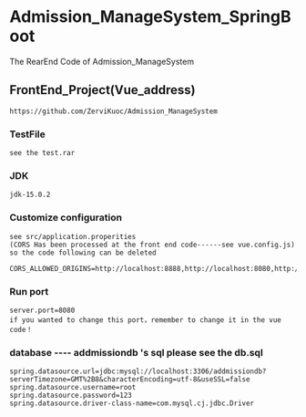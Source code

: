 # Admission_ManageSystem_SpringBoot
The RearEnd Code of Admission_ManageSystem

## FrontEnd_Project(Vue_address)
```
https://github.com/ZerviKuoc/Admission_ManageSystem
```

### TestFile
```
see the test.rar
```

### JDK
```
jdk-15.0.2
```

### Customize configuration
```
see src/application.properities
(CORS Has been processed at the front end code------see vue.config.js)
so the code following can be deleted

CORS_ALLOWED_ORIGINS=http://localhost:8888,http://localhost:8080,http://localhost:55667,http://172.17.3.46:8082,http://172.17.3.46:8081,http://172.17.3.46:8080,http://10.33.93.199:8080,http://120.76.194.171,http://120.76.194.171:55667
```


### Run port
```
server.port=8080
if you wanted to change this port，remember to change it in the vue code！
```


### database  ---- addmissiondb 's  sql please see the   db.sql
```
spring.datasource.url=jdbc:mysql://localhost:3306/addmissiondb?serverTimezone=GMT%2B8&characterEncoding=utf-8&useSSL=false
spring.datasource.username=root
spring.datasource.password=123
spring.datasource.driver-class-name=com.mysql.cj.jdbc.Driver
```
